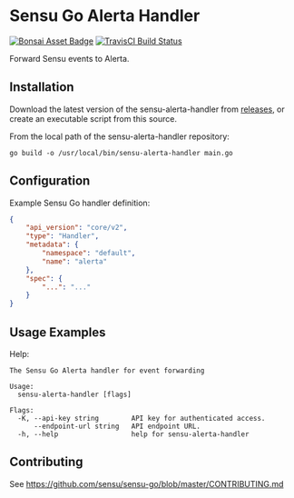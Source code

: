 # Sensu Go Alerta Handler
[![Bonsai Asset Badge](https://img.shields.io/badge/CHANGEME-Download%20Me-brightgreen.svg?colorB=89C967&logo=sensu)](https://bonsai.sensu.io/assets/alerta/sensu-alerta-handler) [![TravisCI Build Status](https://travis-ci.com/alerta/sensu-alerta-handler.svg?branch=master)](https://travis-ci.com/alerta/sensu-alerta-handler)

Forward Sensu events to Alerta.

## Installation

Download the latest version of the sensu-alerta-handler from [releases][1],
or create an executable script from this source.

From the local path of the sensu-alerta-handler repository:

```
go build -o /usr/local/bin/sensu-alerta-handler main.go
```

## Configuration

Example Sensu Go handler definition:

```json
{
    "api_version": "core/v2",
    "type": "Handler",
    "metadata": {
        "namespace": "default",
        "name": "alerta"
    },
    "spec": {
        "...": "..."
    }
}
```

## Usage Examples

Help:

```
The Sensu Go Alerta handler for event forwarding

Usage:
  sensu-alerta-handler [flags]

Flags:
  -K, --api-key string        API key for authenticated access.
      --endpoint-url string   API endpoint URL.
  -h, --help                  help for sensu-alerta-handler
```

## Contributing

See https://github.com/sensu/sensu-go/blob/master/CONTRIBUTING.md

[1]: https://github.com/alerta/sensu-alerta-handler/releases

